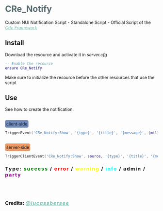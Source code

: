 # <span style="color: #566b70;">CRe_Notify</span>

Custom NUI Notification Script - Standalone Script - Official Script of the <a href="https://github.com/CRe-Framework" style="color: #80c4b7"><span>*CRe Framework*</span></a>

## **Install**

Download the resource and activate it in *server.cfg*
```lua
-- Enable the resource
ensure CRe_Notify
```
Make sure to initialize the resource before the other resources that use the script

## **Use**
See how to create the notification.  


<br><span style="background-color: #7089b8; padding: 4px; border-radius: 5px; color: #172236;">client-side</span>
```lua 
TriggerEvent('CRe_Notify:Show', '{type}', '{title}', '{message}', {milliseconds})
``` 
<br><span style="background-color: #eb9a65; padding: 4px; border-radius: 5px; color: #172236;">server-side</span>
```lua 
TriggerClientEvent('CRe_Notify:Show', source, '{type}', '{title}', '{message}', {milliseconds})
``` 

### <span style="letter-spacing: 2px;">Type: <span style="color: green"> success</span> / <span style="color: red;"> error </span> / <span style="color: yellow;"> warning </span> / <span style="color: cyan;"> info </span> / <span style=""> admin </span> / <span style="color: purple;"> party </span></span>

<br>

#
### Credits:  <a href="https://github.com/lucassbersee" style="color: #80c4b7; letter-spacing: 1.5px;"><span>*@lucassbersee*</span></a>